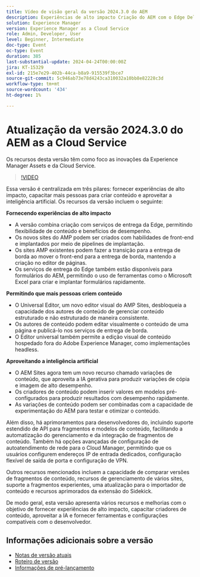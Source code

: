 ```yaml
---
title: Vídeo de visão geral da versão 2024.3.0 do AEM
description: Experiências de alto impacto Criação do AEM com o Edge Delivery Services Edge Delivery Services para FormsContent por todos, para todos os Editores universais Inteligência acionável AEM Sites - Gerar variações de conteúdo (GenAI)Desenvolvimento rápido CruD OpenAPIs para fragmentos e modelos de conteúdoRede avançada do Cloud Service FoundationOutros aprimoramentos importantes Comparar versões de fragmentos de conteúdo Suporte de gerenciamento de vários sites para fragmentos de experiência atualizados Importador de conteúdo v1.51.0 Extensão do Sidekick v6.41.0
solution: Experience Manager
version: Experience Manager as a Cloud Service
role: Admin, Developer, User
level: Beginner, Intermediate
doc-type: Event
oc-type: Event
duration: 385
last-substantial-update: 2024-04-24T00:00:00Z
jira: KT-15329
exl-id: 215e7e29-402b-44ca-b8a9-915539f3bce7
source-git-commit: 5c946ab73e78d4243ca310032a10bb8e82228c3d
workflow-type: tm+mt
source-wordcount: '434'
ht-degree: 1%

---
```


# Atualização da versão 2024.3.0 do AEM as a Cloud Service

Os recursos desta versão têm como foco as inovações da Experience Manager Assets e da Cloud Service.

>[!VIDEO](https://video.tv.adobe.com/v/3450612/?learn=on&captions=por_br)

Essa versão é centralizada em três pilares: fornecer experiências de alto impacto, capacitar mais pessoas para criar conteúdo e aproveitar a inteligência artificial. Os recursos da versão incluem o seguinte:

**Fornecendo experiências de alto impacto**

* A versão combina criação com serviços de entrega da Edge, permitindo flexibilidade de conteúdo e benefícios de desempenho.
* Os novos sites do AMP podem ser criados com habilidades de front-end e implantados por meio de pipelines de implantação.
* Os sites AMP existentes podem fazer a transição para a entrega de borda ao mover o front-end para a entrega de borda, mantendo a criação no editor de páginas.
* Os serviços de entrega do Edge também estão disponíveis para formulários do AEM, permitindo o uso de ferramentas como o Microsoft Excel para criar e implantar formulários rapidamente.

**Permitindo que mais pessoas criem conteúdo**

* O Universal Editor, um novo editor visual do AMP Sites, desbloqueia a capacidade dos autores de conteúdo de gerenciar conteúdo estruturado e não estruturado de maneira consistente.
* Os autores de conteúdo podem editar visualmente o conteúdo de uma página e publicá-lo nos serviços de entrega de borda.
* O Editor universal também permite a edição visual de conteúdo hospedado fora do Adobe Experience Manager, como implementações headless.

**Aproveitando a inteligência artificial**

* O AEM Sites agora tem um novo recurso chamado variações de conteúdo, que aproveita a IA gerativa para produzir variações de cópia e imagem de alto desempenho.
* Os criadores de conteúdo podem inserir valores em modelos pré-configurados para produzir resultados com desempenho rapidamente.
* As variações de conteúdo podem ser combinadas com a capacidade de experimentação do AEM para testar e otimizar o conteúdo.

<!--
**High Impact Experiences**
 * AEM Authoring with Edge Delivery Services
 * Edge Delivery Services for Forms

**Content by all, for all**
 * Universal Editor

**Actionable Intelligence**
 * AEM Sites: Generate Content Variations (GenAI)

**Rapid Development**
 * CruD OpenAPIs for Content Fragments and Models

**Cloud Service Foundation**
 * Advanced Networking

**Other Notable Enhancements**
 * Compare Content Fragment Versions
 * Multisite Management support for Experience Fragments
 * Updated Content Importer v1.51.0
 * Sidekick Extension v6.41.0
-->

Além disso, há aprimoramentos para desenvolvedores do, incluindo suporte estendido de API para fragmentos e modelos de conteúdo, facilitando a automatização do gerenciamento e da integração de fragmentos de conteúdo. Também há opções avançadas de configuração de autoatendimento de rede para o Cloud Manager, permitindo que os usuários configurem endereços IP de entrada dedicados, configuração flexível de saída de porta e configuração de VPN.

Outros recursos mencionados incluem a capacidade de comparar versões de fragmentos de conteúdo, recursos de gerenciamento de vários sites, suporte a fragmentos experientes, uma atualização para o importador de conteúdo e recursos aprimorados da extensão do Sidekick.

De modo geral, esta versão apresenta vários recursos e melhorias com o objetivo de fornecer experiências de alto impacto, capacitar criadores de conteúdo, aproveitar a IA e fornecer ferramentas e configurações compatíveis com o desenvolvedor.

<!--
Have questions about the release?  Discuss the release in [Experience League Communities](https://adobe.ly/3RPNYZF) -->

## Informações adicionais sobre a versão

* [Notas de versão atuais](https://experienceleague.adobe.com/docs/experience-manager-cloud-service/content/release-notes/home.html?lang=pt-BR)
* [Roteiro de versão](https://experienceleague.adobe.com/docs/experience-manager-release-information/aem-release-updates/update-releases-roadmap.html?lang=pt-BR)
* [Informações de pré-lançamento](https://experienceleague.adobe.com/docs/experience-manager-cloud-service/content/release-notes/prerelease.html?lang=pt-BR)
